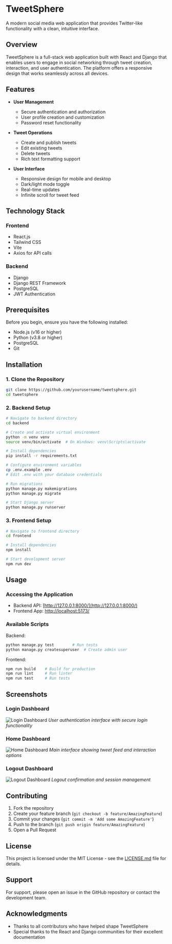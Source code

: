 # TweetSphere

A modern social media web application that provides Twitter-like functionality with a clean, intuitive interface.

## Overview

TweetSphere is a full-stack web application built with React and Django that enables users to engage in social networking through tweet creation, interaction, and user authentication. The platform offers a responsive design that works seamlessly across all devices.

## Features

- **User Management**
  - Secure authentication and authorization
  - User profile creation and customization
  - Password reset functionality

- **Tweet Operations**
  - Create and publish tweets
  - Edit existing tweets
  - Delete tweets
  - Rich text formatting support

- **User Interface**
  - Responsive design for mobile and desktop
  - Dark/light mode toggle
  - Real-time updates
  - Infinite scroll for tweet feed

## Technology Stack

### Frontend
- React.js
- Tailwind CSS
- Vite
- Axios for API calls

### Backend
- Django
- Django REST Framework
- PostgreSQL
- JWT Authentication

## Prerequisites

Before you begin, ensure you have the following installed:
- Node.js (v16 or higher)
- Python (v3.8 or higher)
- PostgreSQL
- Git

## Installation

### 1. Clone the Repository
```bash
git clone https://github.com/yourusername/tweetsphere.git
cd tweetsphere
```

### 2. Backend Setup
```bash
# Navigate to backend directory
cd backend

# Create and activate virtual environment
python -m venv venv
source venv/bin/activate  # On Windows: venv\Scripts\activate

# Install dependencies
pip install -r requirements.txt

# Configure environment variables
cp .env.example .env
# Edit .env with your database credentials

# Run migrations
python manage.py makemigrations
python manage.py migrate

# Start Django server
python manage.py runserver
```

### 3. Frontend Setup
```bash
# Navigate to frontend directory
cd frontend

# Install dependencies
npm install

# Start development server
npm run dev
```

## Usage

### Accessing the Application
- Backend API: [http://127.0.0.1:8000/](http://127.0.0.1:8000/)
- Frontend App: [http://localhost:5173/](http://localhost:5173/)

### Available Scripts

Backend:
```bash
python manage.py test        # Run tests
python manage.py createsuperuser  # Create admin user
```

Frontend:
```bash
npm run build    # Build for production
npm run lint     # Run linter
npm run test     # Run tests
```

## Screenshots

### Login Dashboard
![Login Dashboard](./images/Login_Dashboard.png)
*User authentication interface with secure login functionality*

### Home Dashboard
![Home Dashboard](./images/TweetSphere_Home_Dashboard.png)
*Main interface showing tweet feed and interaction options*

### Logout Dashboard
![Logout Dashboard](./images/Logout_Dashboard.png)
*Logout confirmation and session management*

## Contributing

1. Fork the repository
2. Create your feature branch (`git checkout -b feature/AmazingFeature`)
3. Commit your changes (`git commit -m 'Add some AmazingFeature'`)
4. Push to the branch (`git push origin feature/AmazingFeature`)
5. Open a Pull Request

## License

This project is licensed under the MIT License - see the [LICENSE.md](LICENSE.md) file for details.

## Support

For support, please open an issue in the GitHub repository or contact the development team.

## Acknowledgments

- Thanks to all contributors who have helped shape TweetSphere
- Special thanks to the React and Django communities for their excellent documentation